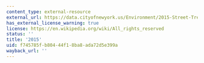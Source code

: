 ```yaml
---
content_type: external-resource
external_url: https://data.cityofnewyork.us/Environment/2015-Street-Tree-Census-Tree-Data/uvpi-gqnh/about_data
has_external_license_warning: true
license: https://en.wikipedia.org/wiki/All_rights_reserved
status: ''
title: '2015'
uid: f745785f-b804-44f1-8ba8-ada72d5e399a
wayback_url: ''
---
```

